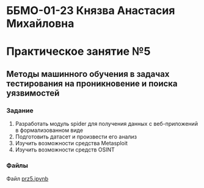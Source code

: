 # ББМО-01-23 Князва Анастасия Михайловна
# Практическое занятие №5
## **Методы машинного обучения в задачах тестирования на проникновение и поиска уязвимостей**
### Задание
1. Разработать модуль spider для получения данных с веб-приложений в формализованном виде
2. Подготовить датасет и произвести его анализ
3. Изучить возможности средства Metasploit
4. Изучить возможности средств OSINT
### Файлы
Файл [prz5.ipynb](./prz5.ipynb/)
